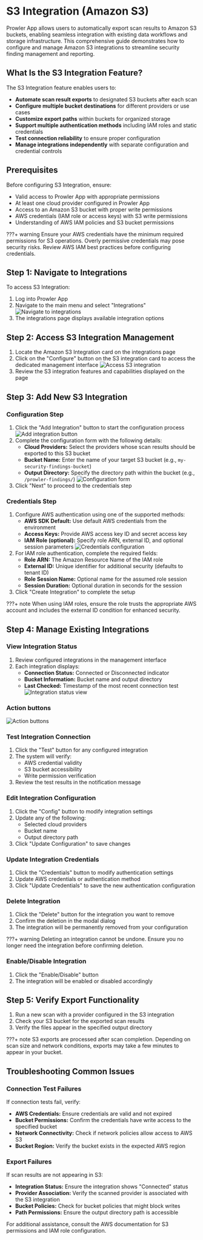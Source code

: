 # S3 Integration (Amazon S3)

Prowler App allows users to automatically export scan results to Amazon S3 buckets, enabling seamless integration with existing data workflows and storage infrastructure. This comprehensive guide demonstrates how to configure and manage Amazon S3 integrations to streamline security finding management and reporting.

## What Is the S3 Integration Feature?

The S3 Integration feature enables users to:

- **Automate scan result exports** to designated S3 buckets after each scan
- **Configure multiple bucket destinations** for different providers or use cases
- **Customize export paths** within buckets for organized storage
- **Support multiple authentication methods** including IAM roles and static credentials
- **Test connection reliability** to ensure proper configuration
- **Manage integrations independently** with separate configuration and credential controls

## Prerequisites

Before configuring S3 Integration, ensure:

- Valid access to Prowler App with appropriate permissions
- At least one cloud provider configured in Prowler App
- Access to an Amazon S3 bucket with proper write permissions
- AWS credentials (IAM role or access keys) with S3 write permissions
- Understanding of AWS IAM policies and S3 bucket permissions

???+ warning
    Ensure your AWS credentials have the minimum required permissions for S3 operations. Overly permissive credentials may pose security risks. Review AWS IAM best practices before configuring credentials.

## Step 1: Navigate to Integrations

To access S3 Integration:

1. Log into Prowler App
2. Navigate to the main menu and select "Integrations"
![Navigate to integrations](../tutorials/img/s3-integration-ui-1.png)
3. The integrations page displays available integration options

## Step 2: Access S3 Integration Management

1. Locate the Amazon S3 Integration card on the integrations page
2. Click on the "Configure" button on the S3 integration card to access the dedicated management interface
![Access S3 integration](../tutorials/img/s3-integration-ui-2.png)
3. Review the S3 integration features and capabilities displayed on the page

## Step 3: Add New S3 Integration

### Configuration Step

1. Click the "Add Integration" button to start the configuration process
![Add integration button](../tutorials/img/s3-integration-ui-3.png)
2. Complete the configuration form with the following details:
   - **Cloud Providers:** Select the providers whose scan results should be exported to this S3 bucket
   - **Bucket Name:** Enter the name of your target S3 bucket (e.g., `my-security-findings-bucket`)
   - **Output Directory:** Specify the directory path within the bucket (e.g., `/prowler-findings/`)
![Configuration form](../tutorials/img/s3-integration-ui-4.png)
3. Click "Next" to proceed to the credentials step

### Credentials Step

1. Configure AWS authentication using one of the supported methods:
   - **AWS SDK Default:** Use default AWS credentials from the environment
   - **Access Keys:** Provide AWS access key ID and secret access key
   - **IAM Role (optional):** Specify role ARN, external ID, and optional session parameters
![Credentials configuration](../tutorials/img/s3-integration-ui-5.png)
2. For IAM role authentication, complete the required fields:
   - **Role ARN:** The Amazon Resource Name of the IAM role
   - **External ID:** Unique identifier for additional security (defaults to tenant ID)
   - **Role Session Name:** Optional name for the assumed role session
   - **Session Duration:** Optional duration in seconds for the session
2. Click "Create Integration" to complete the setup

???+ note
    When using IAM roles, ensure the role trusts the appropriate AWS account and includes the external ID condition for enhanced security.

## Step 4: Manage Existing Integrations

### View Integration Status

1. Review configured integrations in the management interface
2. Each integration displays:
   - **Connection Status:** Connected or Disconnected indicator
   - **Bucket Information:** Bucket name and output directory
   - **Last Checked:** Timestamp of the most recent connection test
![Integration status view](../tutorials/img/s3-integration-ui-6.png)


### Action buttons
![Action buttons](../tutorials/img/s3-integration-ui-7.png)

### Test Integration Connection

1. Click the "Test" button for any configured integration
2. The system will verify:
   - AWS credential validity
   - S3 bucket accessibility
   - Write permission verification
3. Review the test results in the notification message

### Edit Integration Configuration

1. Click the "Config" button to modify integration settings
2. Update any of the following:
   - Selected cloud providers
   - Bucket name
   - Output directory path
3. Click "Update Configuration" to save changes

### Update Integration Credentials

1. Click the "Credentials" button to modify authentication settings
2. Update AWS credentials or authentication method
3. Click "Update Credentials" to save the new authentication configuration

### Delete Integration

1. Click the "Delete" button for the integration you want to remove
2. Confirm the deletion in the modal dialog
3. The integration will be permanently removed from your configuration

???+ warning
    Deleting an integration cannot be undone. Ensure you no longer need the integration before confirming deletion.

### Enable/Disable Integration

1. Click the "Enable/Disable" button
2. The integration will be enabled or disabled accordingly

## Step 5: Verify Export Functionality

1. Run a new scan with a provider configured in the S3 integration
2. Check your S3 bucket for the exported scan results
3. Verify the files appear in the specified output directory

???+ note
    S3 exports are processed after scan completion. Depending on scan size and network conditions, exports may take a few minutes to appear in your bucket.

## Troubleshooting Common Issues

### Connection Test Failures

If connection tests fail, verify:

- **AWS Credentials:** Ensure credentials are valid and not expired
- **Bucket Permissions:** Confirm the credentials have write access to the specified bucket
- **Network Connectivity:** Check if network policies allow access to AWS S3
- **Bucket Region:** Verify the bucket exists in the expected AWS region

### Export Failures

If scan results are not appearing in S3:

- **Integration Status:** Ensure the integration shows "Connected" status
- **Provider Association:** Verify the scanned provider is associated with the S3 integration
- **Bucket Policies:** Check for bucket policies that might block writes
- **Path Permissions:** Ensure the output directory path is accessible

For additional assistance, consult the AWS documentation for S3 permissions and IAM role configuration.